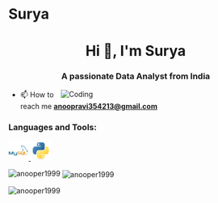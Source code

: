 # Surya
<h1 align="center">Hi 👋, I'm Surya</h1>
<h3 align="center">A passionate Data Analyst from India</h3>
<img align="right" alt="Coding" width="400" src="https://user-images.githubusercontent.com/84115928/142569072-22fdc7ac-5815-4e96-b84d-f918a85d47ec.gif">

- 📫 How to reach me **anoopravi354213@gmail.com**

<p align="left">
</p>

<h3 align="left">Languages and Tools:</h3>
<p align="left"> <a href="https://www.mysql.com/" target="_blank" rel="noreferrer"> <img src="https://raw.githubusercontent.com/devicons/devicon/master/icons/mysql/mysql-original-wordmark.svg" alt="mysql" width="40" height="40"/> </a> <a href="https://www.python.org" target="_blank" rel="noreferrer"> <img src="https://raw.githubusercontent.com/devicons/devicon/master/icons/python/python-original.svg" alt="python" width="40" height="40"/> </a> </p>

<p><img align="left" src="https://github-readme-stats.vercel.app/api/top-langs?username=anooper1999&show_icons=true&locale=en&layout=compact" alt="anooper1999" /></p>

<p>&nbsp;<img align="center" src="https://github-readme-stats.vercel.app/api?username=anooper1999&show_icons=true&locale=en" alt="anooper1999" /></p>

<p><img align="center" src="https://github-readme-streak-stats.herokuapp.com/?user=anooper1999&" alt="anooper1999" /></p>
